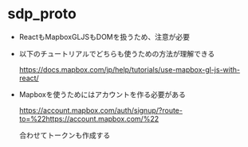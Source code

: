 # sdp_proto


- ReactもMapboxGLJSもDOMを扱うため、注意が必要
- 以下のチュートリアルでどちらも使うための方法が理解できる

    https://docs.mapbox.com/jp/help/tutorials/use-mapbox-gl-js-with-react/


- Mapboxを使うためにはアカウントを作る必要がある

    https://account.mapbox.com/auth/signup/?route-to=%22https://account.mapbox.com/%22

    合わせてトークンも作成する

